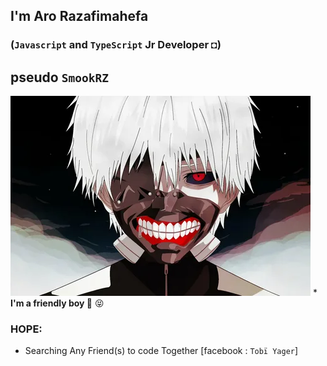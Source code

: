 ##  I'm Aro Razafimahefa 
### (`Javascript` and `TypeScript` Jr Developer ◘)
## pseudo `SmookRZ`
![kaneki](./myProfil.jpg) * <strong> I'm a friendly boy </strong> &#x1F47B; &#x1F61D;
### HOPE:
* Searching Any Friend(s) to code Together [facebook : `Tobï Yager`]
